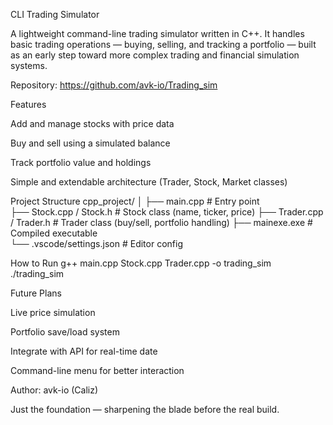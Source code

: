 CLI Trading Simulator

A lightweight command-line trading simulator written in C++.
It handles basic trading operations — buying, selling, and tracking a portfolio — built as an early step toward more complex trading and financial simulation systems.

Repository: https://github.com/avk-io/Trading_sim

Features

Add and manage stocks with price data

Buy and sell using a simulated balance

Track portfolio value and holdings

Simple and extendable architecture (Trader, Stock, Market classes)

Project Structure
cpp_project/
│
├── main.cpp              # Entry point  
├── Stock.cpp / Stock.h   # Stock class (name, ticker, price)
├── Trader.cpp / Trader.h # Trader class (buy/sell, portfolio handling)
├── mainexe.exe           # Compiled executable  
└── .vscode/settings.json # Editor config

How to Run
g++ main.cpp Stock.cpp Trader.cpp -o trading_sim
./trading_sim

Future Plans

Live price simulation

Portfolio save/load system

Integrate with API for real-time date

Command-line menu for better interaction

Author: avk-io (Caliz)

Just the foundation — sharpening the blade before the real build.